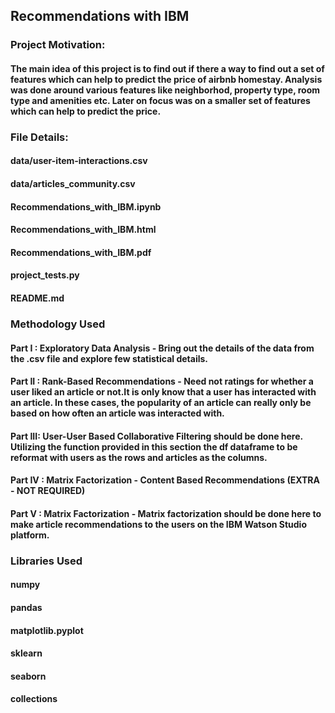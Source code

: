 ## Recommendations with IBM

### Project Motivation:
#### The main idea of this project is to find out if there a way to find out a set of features which can help to predict the price of airbnb homestay. Analysis was done around various features like neighborhod, property type, room type and amenities etc. Later on focus was on a smaller set of features which can help to predict the price.


### File Details:
#### data/user-item-interactions.csv
#### data/articles_community.csv
#### Recommendations_with_IBM.ipynb
#### Recommendations_with_IBM.html
#### Recommendations_with_IBM.pdf
#### project_tests.py
#### README.md

### Methodology Used
#### Part I  : Exploratory Data Analysis - Bring out the details of the data from the .csv file and explore few statistical details.  
#### Part II : Rank-Based Recommendations - Need not ratings for whether a user liked an article or not.It is only know that a user has interacted with an article. In these cases, the popularity of an article can really only be based on how often an article was interacted with.
#### Part III: User-User Based Collaborative Filtering should be done here. Utilizing the function provided in this section the df dataframe to be reformat with users as the rows and articles as the columns.
#### Part IV : Matrix Factorization - Content Based Recommendations (EXTRA - NOT REQUIRED)
#### Part V  : Matrix Factorization - Matrix factorization should be done here to make article recommendations to the users on the IBM Watson Studio platform.

### Libraries Used
#### numpy
#### pandas
#### matplotlib.pyplot
#### sklearn
#### seaborn
#### collections

